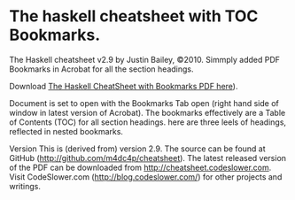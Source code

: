 # The haskell cheatsheet with TOC Bookmarks.
The Haskell cheatsheet v2.9 by Justin Bailey, ©2010. Simmply added PDF Bookmarks in Acrobat 
for all the section headings. 

Download [The Haskell CheatSheet with Bookmarks PDF here](https://github.com/aleith/cheatsheet/blob/main/The%20Haskell%20CheatSheet%20with%20Bookmarks.pdf)). 

Document is set to open with the Bookmarks Tab open (right hand side of window in latest version of Acrobat).
The bookmarks effectively are a Table of Contents (TOC) for all section headings. here are three leels of headings, 
reflected in nested bookmarks.

Version
This is (derived from) version 2.9. The source can be found at GitHub (http://github.com/m4dc4p/cheatsheet).
The latest released version of the PDF can be downloaded from http://cheatsheet.codeslower.com. 
Visit CodeSlower.com (http://blog.codeslower.com/) for other projects and writings.
